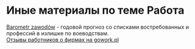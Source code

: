 # Иные материалы по теме Работа

[Barometr zawodów](https://barometrzawodow.pl/) - годовой прогноз со списками востребованных и профессий в излишке по воеводствам.  
[Отзывы работников о фирмах на gowork.pl](https://www.gowork.pl/opinie)  
